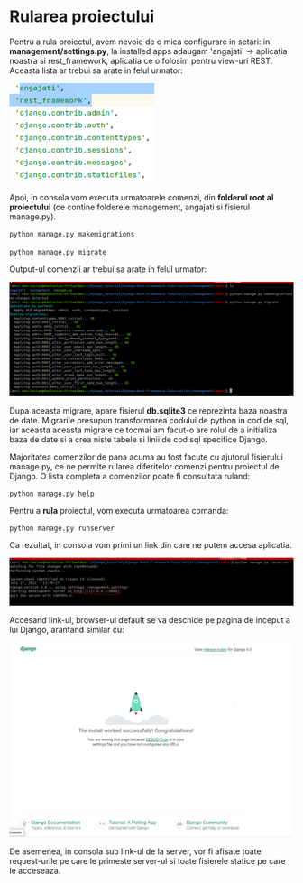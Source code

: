 # Rularea proiectului

Pentru a rula proiectul, avem nevoie de o mica configurare in setari: in **management/settings.py**, la installed apps adaugam 'angajati' -> 
aplicatia noastra si rest_framework, aplicatia ce o folosim pentru view-uri REST.
Aceasta lista ar trebui sa arate in felul urmator:

![img: Settings initial](/images/django_settings_correct.png)

Apoi, in consola vom executa urmatoarele comenzi, din **folderul root al proiectului** (ce contine folderele management, angajati si fisierul manage.py).

```commandline
python manage.py makemigrations

python manage.py migrate
```

Output-ul comenzii ar trebui sa arate in felul urmator:

![img: Initial migration](/images/initial_migrations.png)

Dupa aceasta migrare, apare fisierul **db.sqlite3** ce reprezinta baza noastra de date.
Migrarile presupun transformarea codului de python in cod de sql, iar aceasta aceasta
migrare ce tocmai am facut-o are rolul de a initializa baza de date si a crea niste tabele
si linii de cod sql specifice Django.

Majoritatea comenzilor de pana acuma au fost facute cu ajutorul fisierului manage.py, ce ne permite rularea diferitelor comenzi
pentru proiectul de Django. O lista completa a comenzilor poate fi consultata ruland:

```commandline
python manage.py help
```

Pentru a **rula** proiectul, vom executa urmatoarea comanda:

```commandline
python manage.py runserver
```

Ca rezultat, in consola vom primi un link din care ne putem accesa aplicatia.

![img: Result run server](/images/rezultat_run_server.png)

Accesand link-ul, browser-ul default se va deschide pe pagina de inceput a lui Django,
arantand similar cu:

![img: Django first page](/images/django_default_page.png)

De asemenea, in consola sub link-ul de la server, vor fi afisate toate request-urile pe care
le primeste server-ul si toate fisierele statice pe care le acceseaza.

